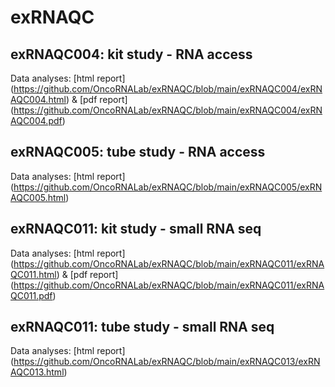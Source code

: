 # exRNAQC

## exRNAQC004: kit study - RNA access
Data analyses: [html report] (https://github.com/OncoRNALab/exRNAQC/blob/main/exRNAQC004/exRNAQC004.html) & [pdf report] (https://github.com/OncoRNALab/exRNAQC/blob/main/exRNAQC004/exRNAQC004.pdf)

## exRNAQC005: tube study - RNA access
Data analyses: [html report] (https://github.com/OncoRNALab/exRNAQC/blob/main/exRNAQC005/exRNAQC005.html)

## exRNAQC011: kit study - small RNA seq
Data analyses: [html report] (https://github.com/OncoRNALab/exRNAQC/blob/main/exRNAQC011/exRNAQC011.html) & [pdf report] (https://github.com/OncoRNALab/exRNAQC/blob/main/exRNAQC011/exRNAQC011.pdf)

## exRNAQC011: tube study - small RNA seq
Data analyses: [html report] (https://github.com/OncoRNALab/exRNAQC/blob/main/exRNAQC013/exRNAQC013.html)
